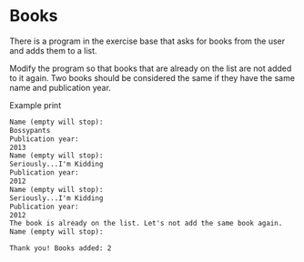 
# Books

There is a program in the exercise base that asks for books from the user and adds them to a list.

Modify the program so that books that are already on the list are not added to it again. Two books should be considered the same if they have the same name and publication year.

Example print

```markdown
Name (empty will stop):
Bossypants
Publication year:
2013
Name (empty will stop):
Seriously...I'm Kidding
Publication year:
2012
Name (empty will stop):
Seriously...I'm Kidding
Publication year:
2012
The book is already on the list. Let's not add the same book again.
Name (empty will stop):

Thank you! Books added: 2
```
